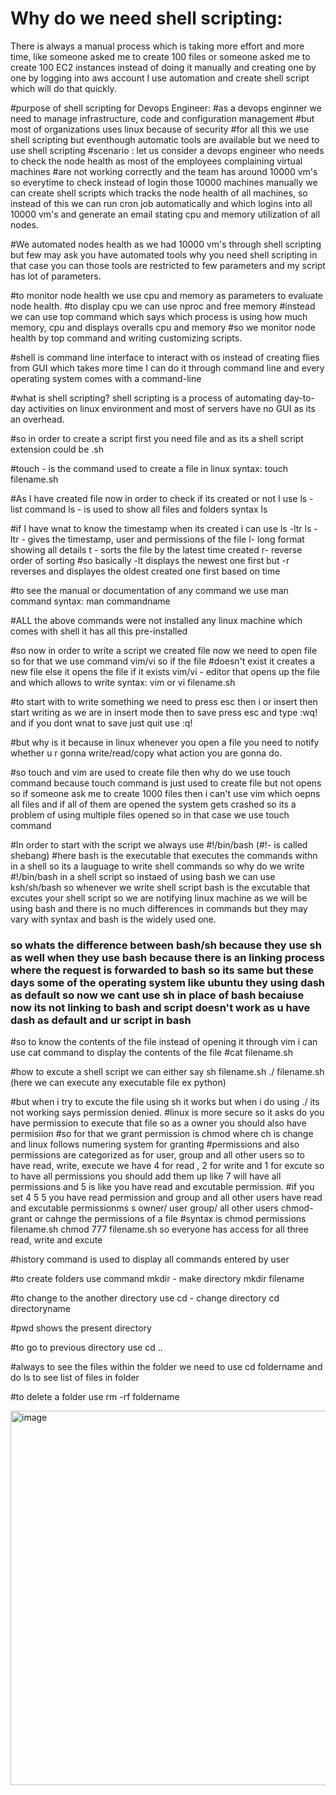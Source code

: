 # Why do we need shell scripting:
There is always a manual process which is taking more effort and more time, like someone asked me to create 100 files or someone asked me to create 100 EC2 instances instead of doing it manually and creating one by one by logging into aws account I use automation and create shell script which will do that quickly.

#purpose of shell scripting for Devops Engineer:
#as a devops enginner we need to manage infrastructure, code and configuration management 
#but most of organizations uses linux because of security
#for all this we use shell scripting but eventhough automatic tools are available but we need to use shell scripting 
#scenario : let us consider a devops engineer who needs to check the node health as most of the employees complaining virtual machines
#are not working correctly and the team has around 10000 vm's so everytime to check instead of login those 10000 machines manually we can create shell scripts which tracks the node health of all machines, so instead of this we can run
cron job automatically and which logins into all 10000 vm's and generate an email stating cpu and memory utilization of all nodes.

#We automated nodes health as we had 10000 vm's through shell scripting but few may ask you have automated tools
why you need shell scripting in that case you can those tools are restricted to few parameters and my script has lot of parameters.

#to monitor node health we use cpu and memory as parameters to evaluate node health.
#to display cpu we can use nproc and free memory
#instead we can use top command which says which process is using how much memory, cpu and displays overalls cpu and memory
#so we monitor node health by top command and writing customizing scripts.

#shell is command line interface to interact with os instead of creating flies from GUI which takes more time I can do it through command line and every operating system comes with a command-line 

#what is shell scripting?
shell scripting is a process of automating day-to-day activities on linux environment and most of servers have no GUI as its an overhead.

#so in order to create a script first you need file and as its a shell script extension could be .sh

#touch - is the command used to create a file in linux
syntax: touch filename.sh

#As I have created file now in order to check if its created or not I use ls - list command
ls - is used to show all files and folders
syntax ls

#if I have wnat to know the timestamp when its created i can use ls -ltr
ls -ltr - gives the timestamp, user and permissions of the file 
l- long format showing all details
t - sorts the file by the latest time created
r- reverse order of sorting
#so basically -lt displays the newest one first but -r reverses and displayes the oldest created one first based on time

#to see the manual or documentation of any command we use man command
syntax: man commandname

#ALL the above commands were not installed any linux machine which comes with shell it has all this pre-installed

#so now in order to write a script we created file now we need to open file so for that we use command vim/vi so if the file
#doesn't exist it creates a new file else it opens the file if it exists
vim/vi - editor that opens up the file and which allows to write 
syntax: vim or vi filename.sh

#to start with to write something we need to press esc then i or insert then start writing as we are in insert mode then to save press esc and type :wq! and if you dont wnat to save just quit use :q!

#but why is it because in linux whenever you open a file you need to notify whether u r gonna write/read/copy what action you are gonna do.

#so touch and vim are used to create file then why do we use touch command because touch command is just used to create file 
but not opens so if someone ask me to create 1000 files then i can't use vim which oepns all files and if all of them are opened the system gets crashed so its a problem of using multiple files opened so in that case we use touch command

#In order to start with the script we always use #!/bin/bash (#!- is called shebang)
#here bash is the executable that executes the commands withn in a shell so its a lauguage to write shell commands
so why do we write #!/bin/bash in a shell script so instaed of using bash we can use ksh/sh/bash
so whenever we write shell script bash is the excutable that excutes your shell script so we are notifying linux machine as we will be using bash and there is no much differences in commands but they may vary with syntax
and bash is the widely used one.

### so whats the difference between bash/sh because they use sh as well when they use bash because there is an linking process where the request is forwarded to bash so its same but these days some of the operating system like ubuntu they using dash as default so now we cant use sh in place of bash becaiuse now its not linking to bash and script doesn't work as u have dash as default and ur script in bash ###

#so to know the contents of the file instead of opening it through vim i can use cat command to display the contents of the file
#cat filename.sh

#how to excute a shell script we can either say 
sh filename.sh
./ filename.sh (here we can execute any executable file ex python)

#but when i try to excute the file using sh it works but when i do using ./ its not working says permission denied.
#linux is more secure so it asks do you have permission to execute that file so as a owner you should also have permisiion
#so for that we grant permission is chmod where ch is change and linux follows numering system for granting
#permissions  and also permissions are categorized as for user, group and all other users so to have read, write, execute we have 4 for read , 2 for write and 1 for excute so to have all permissions you should add them up like 7 will have all permissions and 5 is like you have read and excutable permission. 
#if you set   4     5         5 you have read permission and group and all other users have read and excutable permissionms s
            owner/ user group/ all other users
chmod- grant or cahnge the permissions of a file
#syntax is chmod permissions filename.sh
           chmod 777 filename.sh so everyone has access for all three read, write and excute

#history command is used to display all commands entered by user 

#to create folders use command mkdir - make directory
mkdir filename

#to change to the another directory use cd - change directory
cd directoryname

#pwd shows the present directory

#to go to previous directory use cd ..

#always to see the files within the folder we need to use cd foldername and do ls to see list of files in folder

#to delete a folder use rm -rf foldername

<img width="599" alt="image" src="https://github.com/user-attachments/assets/f03f184d-06da-4f20-ab79-008437a0df58" />








